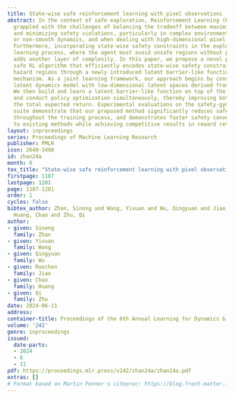```yaml
---
title: State-wise safe reinforcement learning with pixel observations
abstract: In the context of safe exploration, Reinforcement Learning (RL) has long
  grappled with the challenges of balancing the tradeoff between maximizing rewards
  and minimizing safety violations, particularly in complex environments with contact-rich
  or non-smooth dynamics, and when dealing with high-dimensional pixel observations.
  Furthermore, incorporating state-wise safety constraints in the exploration and
  learning process, where the agent must avoid unsafe regions without prior knowledge,
  adds another layer of complexity. In this paper, we propose a novel pixel-observation
  safe RL algorithm that efficiently encodes state-wise safety constraints with unknown
  hazard regions through a newly introduced latent barrier-like function learning
  mechanism. As a joint learning framework, our approach begins by constructing a
  latent dynamics model with low-dimensional latent spaces derived from pixel observations.
  We then build and learn a latent barrier-like function on top of the latent dynamics
  and conduct policy optimization simultaneously, thereby improving both safety and
  the total expected return. Experimental evaluations on the safety-gym benchmark
  suite demonstrate that our proposed method significantly reduces safety violations
  throughout the training process, and demonstrates faster safety convergence compared
  to existing methods while achieving competitive results in reward return.
layout: inproceedings
series: Proceedings of Machine Learning Research
publisher: PMLR
issn: 2640-3498
id: zhan24a
month: 0
tex_title: "State-wise safe reinforcement learning with pixel observations"
firstpage: 1187
lastpage: 1201
page: 1187-1201
order: 1
cycles: false
bibtex_author: Zhan, Sinong and Wang, Yixuan and Wu, Qingyuan and Jiao, Ruochen and
  Huang, Chao and Zhu, Qi
author:
- given: Sinong
  family: Zhan
- given: Yixuan
  family: Wang
- given: Qingyuan
  family: Wu
- given: Ruochen
  family: Jiao
- given: Chao
  family: Huang
- given: Qi
  family: Zhu
date: 2024-06-11
address:
container-title: Proceedings of the 6th Annual Learning for Dynamics & Control Conference
volume: '242'
genre: inproceedings
issued:
  date-parts:
  - 2024
  - 6
  - 11
pdf: https://proceedings.mlr.press/v242/zhan24a/zhan24a.pdf
extras: []
# Format based on Martin Fenner's citeproc: https://blog.front-matter.io/posts/citeproc-yaml-for-bibliographies/
---
```


